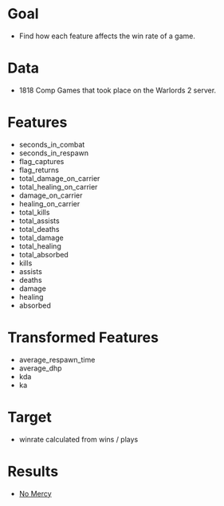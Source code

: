 # Goal

- Find how each feature affects the win rate of a game.

# Data

- 1818 Comp Games that took place on the Warlords 2 server.

# Features

- seconds_in_combat
- seconds_in_respawn
- flag_captures
- flag_returns
- total_damage_on_carrier
- total_healing_on_carrier
- damage_on_carrier
- healing_on_carrier
- total_kills
- total_assists
- total_deaths
- total_damage
- total_healing
- total_absorbed
- kills
- assists
- deaths
- damage
- healing
- absorbed

# Transformed Features

- average_respawn_time
- average_dhp
- kda
- ka

# Target

- winrate calculated from wins / plays

# Results

- [No Mercy](results/players-no_mercy.md)

